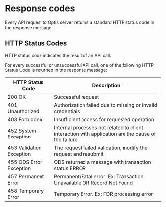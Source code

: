 # Response codes

Every API request to Optis server returns a standard HTTP status code in the response message.

## HTTP Status Codes

HTTP status code indicates the result of an API call.

For every successful or unsuccessful API call, one of the following HTTP Status Code is returned in the response message:

| HTTP Status Code   | Description |
| -------- | ------- |
| 200 OK | Successful request    |
| 401 Unauthorized | Authorization failed due to missing or invalid credentials     |
| 403 Forbidden   | Insufficient access for requested operation   |
| 452 System Exception   | Internal processes not related to client interaction with application are the cause of the failure  |
| 453 Validation Exception   | The request failed validation, modify the request and resubmit   |
| 455 ODS Error Exception   | ODS returned a message with transaction status ERROR   |
| 457 Permanent Error  | Permanent/Fatal error. Ex: Transaction Unavailable OR Record Not Found   |
| 458 Temporary Error   | Temporary Error. Ex: FDR processing error   |
